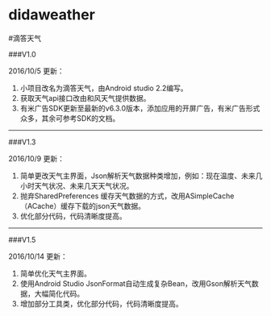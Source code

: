 # didaweather
#滴答天气 


###V1.0

2016/10/5 更新：

1. 小项目改名为滴答天气，由Android studio 2.2编写。
1. 获取天气api接口改由和风天气提供数据。
1. 有米广告SDK更新至最新的v6.3.0版本，添加应用的开屏广告，有米广告形式众多，其余可参考SDK的文档。


----------

###V1.3

2016/10/9 更新：

1. 简单更改天气主界面，Json解析天气数据种类增加，例如：现在温度、未来几小时天气状况、未来几天天气状况。
1. 抛弃SharedPreferences 缓存天气数据的方式，改用ASimpleCache（ACache）缓存下载的json天气数据。
1. 优化部分代码，代码清晰度提高。

----------

###V1.5

2016/10/14 更新：

1. 简单优化天气主界面。
1. 使用Android Studio JsonFormat自动生成复杂Bean，改用Gson解析天气数据，大幅简化代码。
1. 增加部分工具类，优化部分代码，代码清晰度提高。
